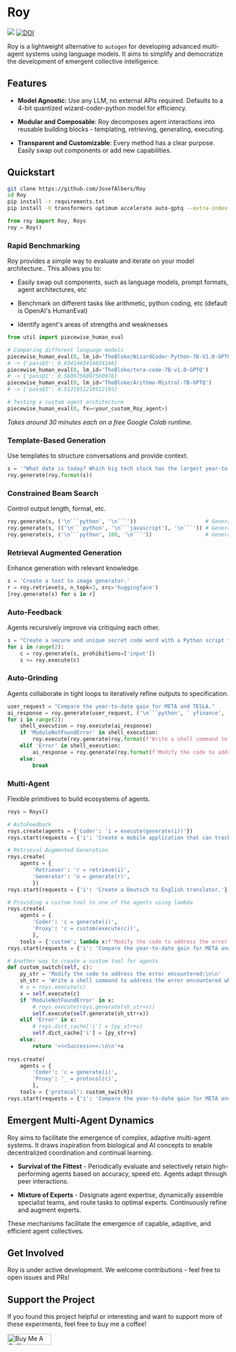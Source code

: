 # Roy

[<img src="https://colab.research.google.com/assets/colab-badge.svg" />](https://colab.research.google.com/github/JosefAlbers/Roy/blob/main/quickstart.ipynb)
[![DOI](https://zenodo.org/badge/699801819.svg)](https://zenodo.org/badge/latestdoi/699801819)

Roy is a lightweight alternative to `autogen` for developing advanced multi-agent systems using language models. It aims to simplify and democratize the development of emergent collective intelligence.

## Features

- **Model Agnostic**: Use any LLM, no external APIs required. Defaults to a 4-bit quantized wizard-coder-python model for efficiency.

- **Modular and Composable**: Roy decomposes agent interactions into reusable building blocks - templating, retrieving, generating, executing.

- **Transparent and Customizable**: Every method has a clear purpose. Easily swap out components or add new capabilities.

## Quickstart

```sh
git clone https://github.com/JosefAlbers/Roy
cd Roy
pip install -r requirements.txt
pip install -U transformers optimum accelerate auto-gptq --extra-index-url https://huggingface.github.io/autogptq-index/whl/cu118/
```

```python
from roy import Roy, Roys
roy = Roy()
```

### **Rapid Benchmarking**

Roy provides a simple way to evaluate and iterate on your model architecture.. This allows you to:

- Easily swap out components, such as language models, prompt formats, agent architectures, etc

- Benchmark on different tasks like arithmetic, python coding, etc (default is OpenAI's HumanEval)

- Identify agent's areas of strengths and weaknesses

```python
from util import piecewise_human_eval

# Comparing different language models
piecewise_human_eval(0, lm_id='TheBloke/WizardCoder-Python-7B-V1.0-GPTQ') 
# -> {'pass@1': 0.6341463414634146}
piecewise_human_eval(0, lm_id='TheBloke/tora-code-7B-v1.0-GPTQ') 
# -> {'pass@1': 0.5609756097560976}
piecewise_human_eval(0, lm_id='TheBloke/Arithmo-Mistral-7B-GPTQ')
# -> {'pass@1': 0.5121951219512195}

# Testing a custom agent architecture
piecewise_human_eval(0, fx=<your_custom_Roy_agent>)
```

*Takes around 30 minutes each on a free Google Colab runtime.*

### **Template-Based Generation**

Use templates to structure conversations and provide context.

```python
s = '"What date is today? Which big tech stock has the largest year-to-date gain this year? How much is the gain?'
roy.generate(roy.format(s))
```

### **Constrained Beam Search**

Control output length, format, etc.

```python
roy.generate(s, ('\n```python', '\n```'))                      # Generate a python code block
roy.generate(s, (('\n```python', '\n```javascript'), '\n```')) # Generate python or javascript codes
roy.generate(s, ('\n```python', 100, '\n```'))                 # Generate a code block of size less than 100 tokens
```

### **Retrieval Augmented Generation**

Enhance generation with relevant knowledge.

```python
s = 'Create a text to image generator.'
r = roy.retrieve(s, n_topk=3, src='huggingface')
[roy.generate(s) for s in r]
```

### **Auto-Feedback**

Agents recursively improve via critiquing each other.

```python
s = "Create a secure and unique secret code word with a Python script that involves multiple steps to ensure the highest level of confidentiality and protection.\n"
for i in range(2):
    c = roy.generate(s, prohibitions=['input'])
    s += roy.execute(c)
```

### **Auto-Grinding**

Agents collaborate in tight loops to iteratively refine outputs to specification.

```python
user_request = "Compare the year-to-date gain for META and TESLA."
ai_response = roy.generate(user_request, ('\n```python', ' yfinance', '\n```'))
for i in range(2):
    shell_execution = roy.execute(ai_response)
    if 'ModuleNotFoundError' in shell_execution:
        roy.execute(roy.generate(roy.format(f'Write a shell command to address the error encountered while running this Python code:\n\n{shell_execution}')))
    elif 'Error' in shell_execution:
        ai_response = roy.generate(roy.format(f'Modify the code to address the error encountered:\n\n{shell_execution}'))
    else:
        break
```

### **Multi-Agent**

Flexible primitives to build ecosystems of agents.

```python
roys = Roys()

# AutoFeedback
roys.create(agents = {'Coder': 'i = execute(generate(i))'})
roys.start(requests = {'i': 'Create a mobile application that can track the health of elderly people living alone in rural areas.'})

# Retrieval Augmented Generation
roys.create(
    agents = {
        'Retriever': 'r = retrieve(i)',
        'Generator': 'o = generate(r)',
        })
roys.start(requests = {'i': 'Create a Deutsch to English translator.'})

# Providing a custom tool to one of the agents using lambda
roys.create(
    agents = {
        'Coder': 'c = generate(i)',
        'Proxy': 'c = custom(execute(c))',
        },
    tools = {'custom': lambda x:f'Modify the code to address the error encountered:\n\n{x}' if 'Error' in x else None})
roys.start(requests = {'i': 'Compare the year-to-date gain for META and TESLA.'})

# Another way to create a custom tool for agents
def custom_switch(self, c):
    py_str = 'Modify the code to address the error encountered:\n\n'
    sh_str = 'Write a shell command to address the error encountered while running this Python code:\n\n'
    # x = roys.execute(c)
    x = self.execute(c)
    if 'ModuleNotFoundError' in x:
        # roys.execute(roys.generate(sh_str+x))
        self.execute(self.generate(sh_str+x))
    elif 'Error' in x:
        # roys.dict_cache['i'] = [py_str+x]
        self.dict_cache['i'] = [py_str+x]
    else:
        return '<<<Success>>>:\n\n'+x
    
roys.create(
    agents = {
        'Coder': 'c = generate(i)',
        'Proxy': '_ = protocol(c)',
        },
    tools = {'protocol': custom_switch})
roys.start(requests = {'i': 'Compare the year-to-date gain for META and TESLA.'})
```

## Emergent Multi-Agent Dynamics

Roy aims to facilitate the emergence of complex, adaptive multi-agent systems. It draws inspiration from biological and AI concepts to enable decentralized coordination and continual learning.

- **Survival of the Fittest** - Periodically evaluate and selectively retain high-performing agents based on accuracy, speed etc. Agents adapt through peer interactions.

- **Mixture of Experts** - Designate agent expertise, dynamically assemble specialist teams, and route tasks to optimal experts. Continuously refine and augment experts. 

These mechanisms facilitate the emergence of capable, adaptive, and efficient agent collectives.

## Get Involved

Roy is under active development. We welcome contributions - feel free to open issues and PRs!

## Support the Project

If you found this project helpful or interesting and want to support more of these experiments, feel free to buy me a coffee!

<a href="https://www.buymeacoffee.com/albersj66a" target="_blank"><img src="https://cdn.buymeacoffee.com/buttons/default-orange.png" alt="Buy Me A Coffee" height="25" width="100"></a>
